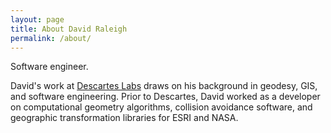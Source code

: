 ```yaml
---
layout: page
title: About David Raleigh
permalink: /about/
---
```


Software engineer.

David's work at [Descartes Labs](http://www.descarteslabs.com/) draws on his background in geodesy, GIS, and software engineering. Prior to Descartes, David worked as a developer on computational geometry algorithms, collision avoidance software, and geographic transformation libraries for ESRI and NASA.
